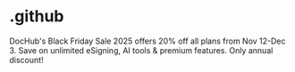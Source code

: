 # .github
DocHub's Black Friday Sale 2025 offers 20% off all plans from Nov 12-Dec 3. Save on unlimited eSigning, AI tools &amp; premium features. Only annual discount!
